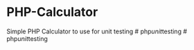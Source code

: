 # PHP-Calculator
Simple PHP Calculator to use for unit testing
#   p h p _ u n i t _ t e s t i n g  
 #   p h p _ u n i t _ t e s t i n g  
 